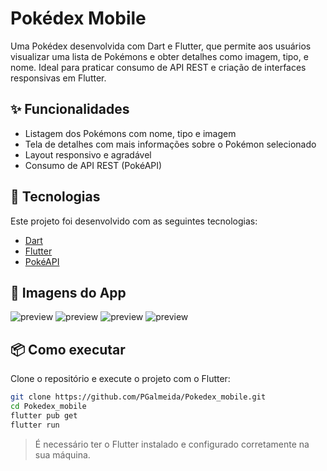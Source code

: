 # Pokédex Mobile

Uma Pokédex desenvolvida com Dart e Flutter, que permite aos usuários visualizar uma lista de Pokémons e obter detalhes como imagem, tipo, e nome. Ideal para praticar consumo de API REST e criação de interfaces responsivas em Flutter.

## ✨ Funcionalidades

- Listagem dos Pokémons com nome, tipo e imagem  
- Tela de detalhes com mais informações sobre o Pokémon selecionado  
- Layout responsivo e agradável  
- Consumo de API REST (PokéAPI)

## 🚀 Tecnologias

Este projeto foi desenvolvido com as seguintes tecnologias:

- [Dart](https://dart.dev/)
- [Flutter](https://flutter.dev/)
- [PokéAPI](https://pokeapi.co/)

## 📱 Imagens do App

![preview](https://imgur.com/QW7fMD2.png)
![preview](https://imgur.com/FT7IvkO.png)
![preview](https://imgur.com/rYnx8Ft.png)
![preview](https://imgur.com/geL8dd3.png)

## 📦 Como executar

Clone o repositório e execute o projeto com o Flutter:

```bash
git clone https://github.com/PGalmeida/Pokedex_mobile.git
cd Pokedex_mobile
flutter pub get
flutter run
```

> É necessário ter o Flutter instalado e configurado corretamente na sua máquina.
